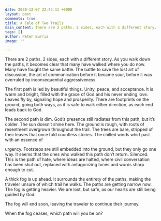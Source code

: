 ```yaml
---
date: 2020-12-07 22:43:11 +0000
layout: post
comments: true
title: A Tale of Two Trails
main_content: There are 2 paths. 2 sides, each with a different story.
tags: []
author: Peter Burris
image: ''

---
```

There are 2 paths. 2 sides, each with a different story. As you walk down the paths, it becomes clear that many have walked where you do now. Many have fought the same battle. The battle to save the lost art of discussion, the art of communication before it became sour, before it was overruled by inconsequential aggressiveness.

 The first path is led by beautiful things. Unity, peace, and acceptance. It is warm and bright, filled with the grace of God and his never ending love. Leaves fly by, signaling hope and prosperity. There are footprints on the ground, going both ways, as it is safe to walk either direction, as each end leads back to God.

The second path is dim. God’s presence still radiates from this path, but it’s colder. The sun doesn’t shine here. The ground is rough, with roots of resentment overgrown throughout the trail. The trees are bare, stripped of their leaves that once told countless stories. The chilled winds whirl past with an essence of

 urgency. Footsteps are still embedded into the ground, but they only go one way. It seems that the ones who walked this path don’t return. Silenced. This is the path of hate, where ideas are halted, where civil conversation has been shut out, replaced with antagonizing tones and words sharp enough to cut.

A thick fog is up ahead. It surrounds the entirety of the paths, making the traveler unsure of which trail he walks. The paths are getting narrow now. The fog is getting heavier. We are lost, but safe, as our hearts are still being guided by God.

The fog will end soon, leaving the traveler to continue their journey.

When the fog ceases, which path will you be on?